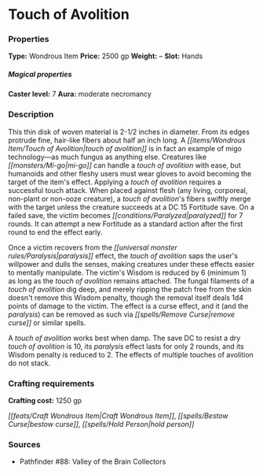 ﻿---
Title: "Touch of Avolition"
Type: "Wondrous Item"
Price: "2500 gp"
Weight: "–"
Slot: "Hands"
Caster level: "7"
Aura: "moderate necromancy"
Description: |
  "This thin disk of woven material is 2-1/2 inches in diameter. From its edges protrude fine, hair-like fibers about half an inch long. A _touch of avolition_ is in fact an example of migo technology—as much fungus as anything else. Creatures like mi-go can handle a _touch of avolition_ with ease, but humanoids and other fleshy users must wear gloves to avoid becoming the target of the item's effect. Applying a _touch of avolition_ requires a successful touch attack. When placed against flesh (any living, corporeal, non-plant or non-ooze creature), a _touch of avolition's_ fibers swiftly merge with the target unless the creature succeeds at a DC 15 Fortitude save. On a failed save, the victim becomes paralyzed for 7 rounds. It can attempt a new Fortitude as a standard action after the first round to end the effect early.
  Once a victim recovers from the paralysis effect, the _touch of avolition_ saps the user's willpower and dulls the senses, making creatures under these effects easier to mentally manipulate. The victim's Wisdom is reduced by 6 (minimum 1) as long as the _touch of avolition_ remains attached. The fungal filaments of a _touch of avolition_ dig deep, and merely ripping the patch free from the skin doesn't remove this Wisdom penalty, though the removal itself deals 1d4 points of damage to the victim. The effect is a curse effect, and it (and the paralysis) can be removed as such via _remove curse_ or similar spells.
  A _touch of avolition_ works best when damp. The save DC to resist a dry _touch of avolition_ is 10, its paralysis effect lasts for only 2 rounds, and its Wisdom penalty is reduced to 2. The effects of multiple _touches of avolition_ do not stack."
Crafting cost: "1250 gp"
Sources: "['Pathfinder #88: Valley of the Brain Collectors']"
---

# Touch of Avolition

### Properties

**Type:** Wondrous Item **Price:** 2500 gp **Weight:** – **Slot:** Hands

##### Magical properties

**Caster level:** 7 **Aura:** moderate necromancy

### Description

This thin disk of woven material is 2-1/2 inches in diameter. From its edges protrude fine, hair-like fibers about half an inch long. A _[[items/Wondrous Item/Touch of Avolition|touch of avolition]]_ is in fact an example of migo technology—as much fungus as anything else. Creatures like _[[monsters/Mi-go|mi-go]]_ can handle a _touch of avolition_ with ease, but humanoids and other fleshy users must wear gloves to avoid becoming the target of the item's effect. Applying a _touch of avolition_ requires a successful touch attack. When placed against flesh (any living, corporeal, non-plant or non-ooze creature), a _touch of avolition_'s fibers swiftly merge with the target unless the creature succeeds at a DC 15 Fortitude save. On a failed save, the victim becomes _[[conditions/Paralyzed|paralyzed]]_ for 7 rounds. It can attempt a new Fortitude as a standard action after the first round to end the effect early.

Once a victim recovers from the _[[universal monster rules/Paralysis|paralysis]]_ effect, the _touch of avolition_ saps the user's willpower and dulls the senses, making creatures under these effects easier to mentally manipulate. The victim's Wisdom is reduced by 6 (minimum 1) as long as the _touch of avolition_ remains attached. The fungal filaments of a _touch of avolition_ dig deep, and merely ripping the patch free from the skin doesn't remove this Wisdom penalty, though the removal itself deals 1d4 points of damage to the victim. The effect is a curse effect, and it (and the _paralysis_) can be removed as such via _[[spells/Remove Curse|remove curse]]_ or similar spells.

A _touch of avolition_ works best when damp. The save DC to resist a dry _touch of avolition_ is 10, its _paralysis_ effect lasts for only 2 rounds, and its Wisdom penalty is reduced to 2. The effects of multiple touches of avolition do not stack.

### Crafting requirements

**Crafting cost:** 1250 gp

_[[feats/Craft Wondrous Item|Craft Wondrous Item]]_, _[[spells/Bestow Curse|bestow curse]]_, _[[spells/Hold Person|hold person]]_

### Sources

* Pathfinder #88: Valley of the Brain Collectors